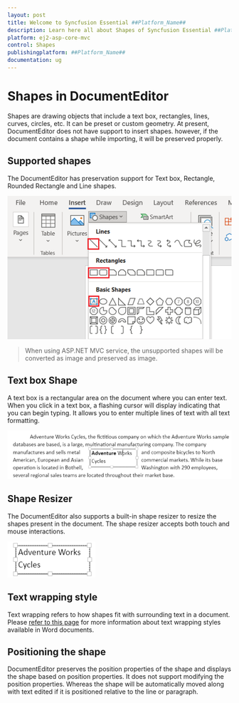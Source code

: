 ```yaml
---
layout: post
title: Welcome to Syncfusion Essential ##Platform_Name##
description: Learn here all about Shapes of Syncfusion Essential ##Platform_Name## widgets based on HTML5 and jQuery.
platform: ej2-asp-core-mvc
control: Shapes
publishingplatform: ##Platform_Name##
documentation: ug
---
```



# Shapes in DocumentEditor

Shapes are drawing objects that include a text box, rectangles, lines, curves, circles, etc. It can be preset or custom geometry. At present, DocumentEditor does not have support to insert shapes. however, if the document contains a shape while importing, it will be preserved properly.

## Supported shapes

The DocumentEditor has preservation support for Text box, Rectangle, Rounded Rectangle and Line shapes.

![List of supported shapes in DocumentEditor](images/Shapes_images/supported_shapes.png)

> When using ASP.NET MVC service, the unsupported shapes will be converted as image and preserved as image.

## Text box Shape

A text box is a rectangular area on the document where you can enter text. When you click in a text box, a flashing cursor will display indicating that you can begin typing. It allows you to enter multiple lines of text with all text formatting.

![Text box shape view in DocumentEditor](images/Shapes_images/textbox_shape.png)

## Shape Resizer

The DocumentEditor also supports a built-in shape resizer to resize the shapes present in the document. The shape resizer accepts both touch and mouse interactions.

![Shape resizer view in DocumentEditor](images/Shapes_images/shape_resizer.png)

## Text wrapping style

Text wrapping refers to how shapes fit with surrounding text in a document. Please [refer to this page](../document-editor/text-wrapping-style) for more information about text wrapping styles available in Word documents.

## Positioning the shape

DocumentEditor preserves the position properties of the shape and displays the shape based on position properties. It does not support modifying the position properties. Whereas the shape will be automatically moved along with text edited if it is positioned relative to the line or paragraph.
